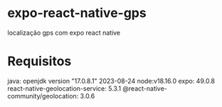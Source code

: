 # expo-react-native-gps
localização gps com expo react native


# Requisitos
java: openjdk version "17.0.8.1" 2023-08-24
node:v18.16.0
expo: 49.0.8
react-native-geolocation-service: 5.3.1
@react-native-community/geolocation: 3.0.6
